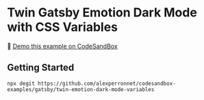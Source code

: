 # Twin Gatsby Emotion Dark Mode with CSS Variables

👀 [Demo this example on CodeSandBox](https://codesandbox.io/s/github/alexperronnet/codesandbox-examples/tree/master/gatsby/twin-emotion-dark-mode-variables)

## Getting Started

```shell
npx degit https://github.com/alexperronnet/codesandbox-examples/gatsby/twin-emotion-dark-mode-variables
```
